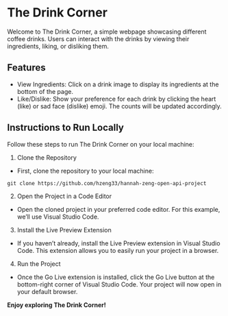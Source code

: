 # The Drink Corner

Welcome to The Drink Corner, a simple webpage showcasing different coffee drinks. Users can interact with the drinks by viewing their ingredients, liking, or disliking them.

## Features

- View Ingredients: Click on a drink image to display its ingredients at the bottom of the page.
- Like/Dislike: Show your preference for each drink by clicking the heart (like) or sad face (dislike) emoji. The counts will be updated accordingly.

## Instructions to Run Locally

Follow these steps to run The Drink Corner on your local machine:

1. Clone the Repository

- First, clone the repository to your local machine:

```
git clone https://github.com/hzeng33/hannah-zeng-open-api-project
```

2. Open the Project in a Code Editor

- Open the cloned project in your preferred code editor. For this example, we’ll use Visual Studio Code.

3. Install the Live Preview Extension

- If you haven’t already, install the Live Preview extension in Visual Studio Code. This extension allows you to easily run your project in a browser.

4. Run the Project

- Once the Go Live extension is installed, click the Go Live button at the bottom-right corner of Visual Studio Code. Your project will now open in your default browser.

<Strong>Enjoy exploring The Drink Corner!</Strong>
